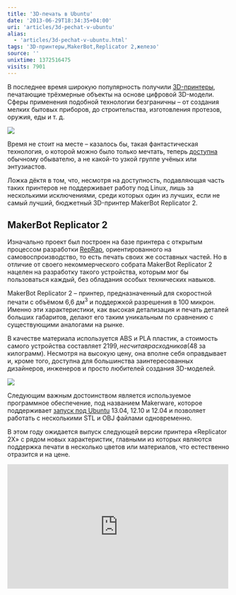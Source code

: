 ```yaml
---
title: '3D-печать в Ubuntu'
date: '2013-06-29T18:34:35+04:00'
uri: 'articles/3d-pechat-v-ubuntu'
alias: 
  - 'articles/3d-pechat-v-ubuntu.html'
tags: '3D-принтеры,MakerBot,Replicator 2,железо'
source: ''
unixtime: 1372516475
visits: 7901
---
```

В последнее время широкую популярность получили [3D-принтеры](http://ru.wikipedia.org/wiki/3D-%D0%BF%D1%80%D0%B8%D0%BD%D1%82%D0%B5%D1%80), печатающие трёхмерные объекты на основе цифровой 3D-модели. Сферы применения подобной технологии безграничны – от создания мелких бытовых приборов, до строительства, изготовления протезов, оружия, еды и т. д.

[![](img/2013/06/29/18-00/8080035591.jpg)](img/2013/06/29/18-00/8080035591.jpg)

Время не стоит на месте – казалось бы, такая фантастическая технология, о которой можно было только мечтать, теперь [доступна](http://www.amazon.com/Best-Sellers-Industrial-Scientific-3D-Printers/zgbs/industrial/6066127011) обычному обывателю, а не какой-то узкой группе учёных или энтузиастов.

Ложка дёктя в том, что, несмотря на доступность, подавляющая часть таких принтеров не поддерживает работу под Linux, лишь за несколькими исключениями, среди которых один из лучших, если не самый лучший, бюджетный 3D-принтер MakerBot Replicator 2.

## MakerBot Replicator 2

Изначально проект был построен на базе принтера с открытым процессом разработки [RepRap](http://ru.wikipedia.org/wiki/%D0%9F%D1%80%D0%BE%D0%B5%D0%BA%D1%82_RepRap), ориентированного на самовоспроизводство, то есть печать своих же составных частей. Но в отличие от своего некоммерческого собрата MakerBot Replicator 2 нацелен на разработку такого устройства, которым мог бы пользоваться каждый, без обладания особых технических навыков.

MakerBot Replicator 2 – принтер, предназначенный для скоростной печати с объёмом 6,6 дм<sup>3</sup> и поддержкой разрешения в 100 микрон. Именно эти характеристики, как высокая детализация и печать деталей больших габаритов, делают его таким уникальным по сравнению с существующими аналогами на рынке.

В качестве материала используется ABS и PLA пластик, а стоимость самого устройства составляет $2199, не считая расходников ($48 за килограмм). Несмотря на высокую цену, она вполне себя оправдывает и, кроме того, доступна для большинства заинтересованных дизайнеров, инженеров и просто любителей создания 3D-моделей.

[![](img/2013/06/29/18-00/makerware-ubuntu-9167410928-o.jpg)](img/2013/06/29/18-00/makerware-ubuntu-9167410928-o.jpg)

Следующим важным достоинством является используемое программное обеспечение, под названием Makerware, которое поддерживает [запуск под Ubuntu](http://www.makerbot.com/support/makerware/documentation/linux-install/) 13.04, 12.10 и 12.04 и позволяет работать с несколькими STL и OBJ файлами одновременно.

В этом году ожидается выпуск следующей версии принтера «Replicator 2X» с рядом новых характеристик, главными из которых являются поддержка печати в несколько цветов или материалов, что естественно отразится и на цене.

 <iframe src="https://www.youtube.com/embed/f8jx69iVl4c" frameborder="0" width="500" height="281"></iframe>
